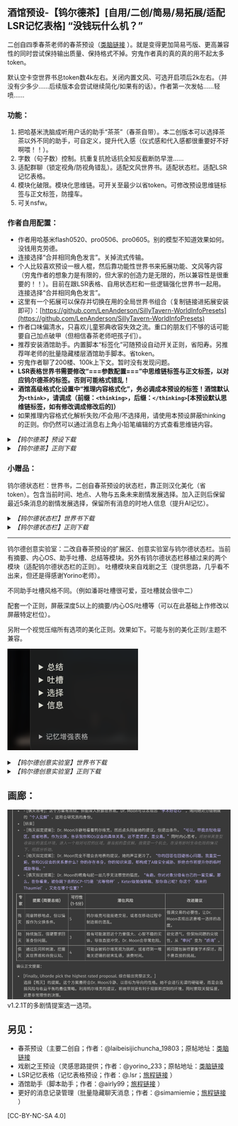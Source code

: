 ## 酒馆预设-【钨尔德茶】[自用/二创/简易/易拓展/适配LSR记忆表格] “没钱玩什么机？”

二创自四季春茶老师的春茶预设（[类脑链接](https://discord.com/channels/1134557553011998840/1374750516177010719) ）。就是变得更加简易丐版、更高兼容性的同时尝试保持输出质量、保持格式不掉。穷鬼作者真的真的真的用不起太多token。

默认空卡空世界书总token数4k左右。关闭内置文风、可选开启项后2k左右。（并没有少多少……后续版本会尝试继续简化/如果有的话）。作者第一次发帖……轻喷……

### 功能：
1. 把哈基米洗脑成听用户话的助手“茶茶”（春茶自带）。本二创版本可以选择茶茶以外不同的助手，可自定义，提升代入感（仪式感和代入感都很重要好不好啊喂！！）。
2. 字数（句子数）控制。抗重复抗抢话抗全知反截断防早泄……
3. 适配群聊（锁定视角/防视角错乱）。适配文风世界书。适配状态栏。适配LSR记忆表格。
4. 模块化破限。模块化思维链。可开关至最少以省token。可修改预设思维链标签与正文标签，防撞车。
5. 可关nsfw。

### 作者自用配置：

- 作者用哈基米flash0520、pro0506、pro0605。别的模型不知道效果如何。没钱用克劳德。
- 连接选择“合并相同角色发言”。关掉流式传输。
- 个人比较喜欢预设一根人棍，然后靠功能性世界书来拓展功能、文风等内容（穷鬼作者的想象力是有限的，但大家的创造力是无限的，所以兼容性是很重要的！！）。目前在跟LSR表格、自用状态栏和一些逻辑强化世界书一起用。连接选择“合并相同角色发言”。
- 这里有一个拓展可以保存并切换在用的全局世界书组合（复制链接进拓展安装即可）：[https://github.com/LenAnderson/SillyTavern-WorldInfoPresets](https://github.com/LenAnderson/SillyTavern-WorldInfoPresets)
- 作者口味偏清水，只喜欢儿童邪典收容失效之流。重口的朋友们不够的话可能要自己加点破甲（但相信春茶老师吧孩子们）。
- 推荐安装酒馆助手。内置脚本“标签化”可随预设自动开关正则，省阳寿。另推荐咩老师的批量隐藏楼层酒馆助手脚本。省token。
- 穷鬼作者聊了200楼、100k上下文。暂时没有发现问题。
- **LSR表格世界书需要修改“===参数配置===”中思维链标签与正文标签，以对应钨尔德茶的标签。否则可能格式错乱！**
- **酒馆高级格式化设置中“推理内容格式化”，务必调成本预设的标签！酒馆默认为`<think>`，请调成（前缀：`<thinking>`，后缀：`</thinking>`[本预设默认思维链标签，如有修改调成修改后的]）**
- 如果推理内容格式化解析失败/不会用/不选择用，请使用本预设屏蔽thinking的正则。你仍然可以通过消息右上角小铅笔编辑的方式查看思维链内容。

<details>
<summary><i>【钨尔德茶】预设下载</i></summary>

v1.2.1T:
- 所有配置项变为全局变量。允许世界书等访问或修改预设中的变量。配置世界书不是必需的。
- 提升破限效果（有吧？）
- 把配置区整合到了一块，方便复制粘贴。
- 删除了潘葛和纳哈，移动进了配置世界书里。（可以复制粘贴回来）
- 删掉了一大堆杂七杂八占视觉空间的强化选项。复制粘贴进了自定义区的注释里。
- 添加了一个回忆前文伏笔的功能。可选开关。感觉开后记忆强了些许。
- 添加了一个拟定多份剧情提案并选择的功能。
- 人机回复时间好像变长了，我不清楚是我网络原因还是预设原因，所以这个是测试版。
- 尾部卡思维链拆分过后，偶尔就会遇到开流式时人机忘记输出thinking的事。不知道为什么。待测试。（理论上开了合并同角色对话都是一样的）
+ [【钨尔德茶】预设v1.2.1T.json](presets/【钨尔德茶】预设v1.2.1T.json)
+ [【钨尔德茶配置】世界书v1.1.json](worldbooks/【钨尔德茶配置】世界书v1.1.json)

v1.2.0T:
- 只能使用配套世界书配置的测试版。
- 正式版会同时支持预设内配置和世界书配置。
+ [【钨尔德茶】预设v1.2.0T.json](presets/【钨尔德茶】预设v1.2.0T.json)
+ [【钨尔德茶配置】v1.json](worldbooks/【钨尔德茶配置】v1.json)

v1.1.4:
- 添加视角配置。
- 添加了一些自定义区。更方便缝合。
- 添加了加入斜体内心戏文本的选项。（你怎么这么喜欢戏剧之王？）
+ [【钨尔德茶】预设v1.1.4.json](presets/【钨尔德茶】预设v1.1.4.json)

v1.1.3:
- 测试版。修复了人机忘记首先输出`<thinking>`的问题。
- 修复思维链中XML标签未被包裹而导致错误格式化（不显示）的问题。
+ [【钨尔德茶】预设v1.1.3.json](presets/【钨尔德茶】预设v1.1.3.json)

v1.1.2:
- 修复了Post-Instruction中语言未同步配置语言的问题。
- 修复了一些其它地方中未同步配置选项的问题。（具体哪我忘了）
+ [【钨尔德茶】【春茶】预设v1.1.2.json](presets/【钨尔德茶】【春茶】预设v1.1.2.json)

v1.1.1:

- 添加了自定义助手的注释，更方便自定义
- 添加了长款破限（摘自春茶最新版，感谢春茶老师）
- 添加了互动模式/语言设置
- 更细致拆分了功能区的项目（语言、视角控制等）
- 预设信息中添加了思维链设置相关信息
+ [【钨尔德茶】【春茶】预设v1.1.1.json](presets/【钨尔德茶】【春茶】预设v1.1.1.json)

v1.1.0:
- 最初的版本。
+ [【钨尔德茶】【春茶】预设v1.1.0.json](presets/【钨尔德茶】【春茶】预设v1.1.0.json)
</details>

<details>
<summary><i>【钨尔德茶】正则下载</i></summary>

+ [【钨尔德茶】不显示content（减小间距）.json](regexes/【钨尔德茶】不显示content（减小间距）.json)

+ [【钨尔德茶】不发送字数控制标记.json](regexes/【钨尔德茶】不发送字数控制标记.json)

+ [【钨尔德茶】屏蔽thinking思维链（酒馆解析失效开）.json](regexes/【钨尔德茶】屏蔽thinking思维链（酒馆解析失效开）.json)
</details>


### 小赠品：

钨尔德状态栏：世界书，二创自春茶预设的状态栏，靠正则汉化美化（省token）。包含当前时间、地点、人物与五条未来剧情发展选择。加入正则后保留最近5条消息的剧情发展选择，保留所有消息的时地人信息（提升AI记忆）。

<details>
<summary><i>【钨尔德状态栏】世界书下载</i></summary>

v1.0.0:

- 最初的版本。
+ [【钨尔德状态栏】钨尔德自用状态栏v1.0.0.json](worldbooks/【钨尔德状态栏】钨尔德自用状态栏v1.0.0.json)
</details>

<details>
<summary><i>【钨尔德状态栏】正则下载</i></summary>

+ [【钨尔德状态栏】提示词隐藏choices[5].json](regexes/【钨尔德状态栏】提示词隐藏choices[5].json)

+ [【钨尔德状态栏】汉化information.json](regexes/【钨尔德状态栏】汉化information.json)

+ [【钨尔德状态栏】汉化choices.json](regexes/【钨尔德状态栏】汉化choices.json)
</details>

---
钨尔德创意实验室：二改自春茶预设的扩展区、创意实验室与钨尔德状态栏。当前有摘要、内心OS、助手吐槽、总结等模块。另外有钨尔德状态栏移植过来的两个模块（适配钨尔德状态栏的正则）。
吐槽模块来自戏剧之王（提供思路，几乎看不出来，但还是得感谢Yorino老师）。

不同助手吐槽风格不同。（例如潘哥吐槽很可爱，亚吐槽就会很中二）

配套一个正则，屏蔽深度5以上的摘要/内心OS/吐槽等（可以在此基础上作修改以屏蔽特定栏位）。

另附一个视觉压缩所有选项的美化正则。效果如下。可能与别的美化正则/主题不兼容。

![](gallery/ud_octopus_cat_dog_robin.png "下面记忆增强表格的CSS不被正则影响，是我在修改。")

<details>
<summary><i>【钨尔德创意实验室】世界书下载</i></summary>

v1.1.0:
- 添加了总结模块。与摘要不同的是总结会总结至一整个段落。并仅聚焦于本轮回复。
- 复制了钨尔德状态栏的信息、选择模块至此，适用状态栏的对应正则。（所以现在实验室变成了状态栏的纯纯上位替代了是吗？）
+ [【钨尔德趣味】钨尔德创意实验室v1.1.0.json](worldbooks/【钨尔德趣味】钨尔德创意实验室v1.1.0.json)

v1.0.0:

- 最初的版本。
+ [【钨尔德趣味】钨尔德创意实验室v1.0.0.json](worldbooks/【钨尔德趣味】钨尔德创意实验室v1.0.0.json)
</details>

<details>
<summary><i>【钨尔德创意实验室】正则下载</i></summary>

+ [【钨尔德趣味】不发送(摘要_内心os_吐槽)[5].json](regexes/【钨尔德趣味】不发送(摘要_内心os_吐槽)[5].json)
+ [【钨尔德趣味】不发送(摘要_总结_内心os_吐槽)[5].json](regexes/【钨尔德趣味】不发送(摘要_总结_内心os_吐槽)[5].json)
+ [【钨尔德趣味】视觉压缩所有选项（可能与其它美化正则不兼容）.json](regexes/【钨尔德趣味】视觉压缩所有选项（可能与其它美化正则不兼容）.json)
</details>

## 画廊：
![](gallery/pw_bros_of_deed.png)
v1.2.1T的多剧情提案选一选项。

## 另见：

- 春茶预设（主要二创自；作者：@laibeisijichuncha_19803；原帖地址：[类脑链接](https://discord.com/channels/1134557553011998840/1374750516177010719%EF%BC%89)
- 戏剧之王预设（灵感思路提供；作者：@yorino_233；原帖地址：[类脑链接](https://discord.com/channels/1134557553011998840/1355588349196243145%EF%BC%89)
- LSR记忆表格（记忆表格预设；作者：@.lsr；[旅程链接](https://discord.com/channels/1291925535324110879/1361647748738322432) ）
- 酒馆助手（脚本助手；作者：@airly99；[旅程链接](https://discord.com/channels/1291925535324110879/1363482767421341868) ）
- 更好的消息记录管理（批量隐藏聊天消息；作者：@simamiemie；[旅程链接](https://discord.com/channels/1291925535324110879/1370465356828901506) ）

[CC-BY-NC-SA 4.0]